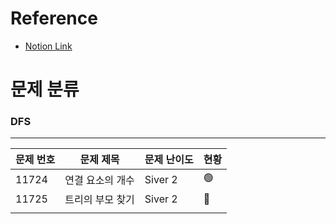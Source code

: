 # Reference
- [Notion Link](https://bokyunggg.notion.site/Algorithm-Class-0911fd691c8f4de3aef16b8837c1e4e2)

# 문제 분류

### DFS

---

| 문제 번호 | 문제 제목 | 문제 난이도 | 현황 |
| --- | --- | --- | --- |
| 11724 | 연결 요소의 개수 | Siver 2 | 🟢 |
| 11725 | 트리의 부모 찾기 | Siver 2 | 🔴 |
|  |  |  |  |